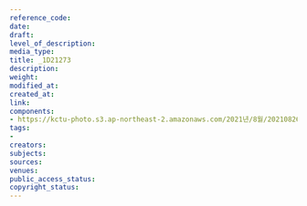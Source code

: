 ```yaml
---
reference_code: 
date: 
draft: 
level_of_description: 
media_type: 
title: _1D21273
description: 
weight: 
modified_at: 
created_at: 
link: 
components:
- https://kctu-photo.s3.ap-northeast-2.amazonaws.com/2021년/8월/20210826_하반기+총파업+대장정_강원/_1D21273.jpg
tags:
- 
creators: 
subjects: 
sources: 
venues: 
public_access_status: 
copyright_status: 
---
```


